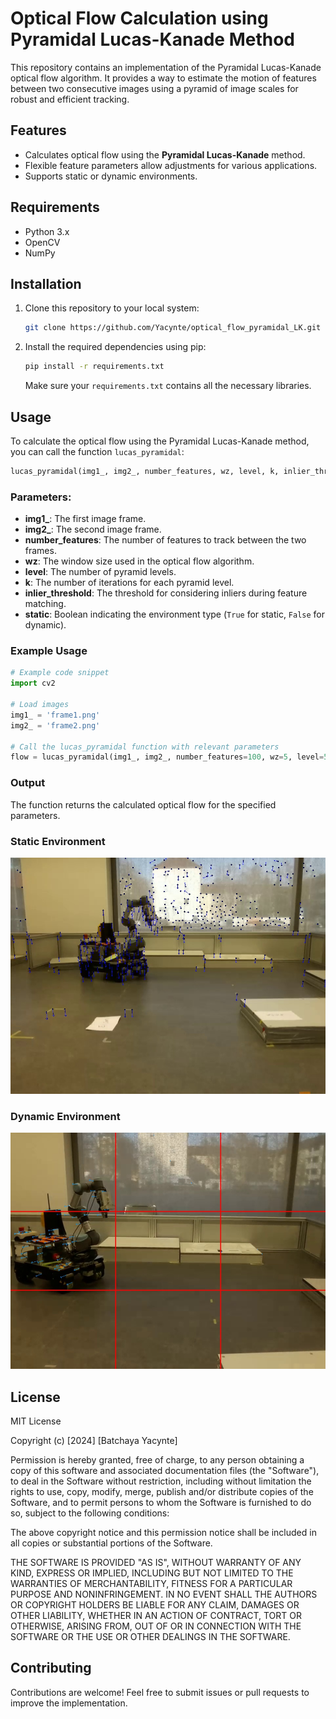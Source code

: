 # Optical Flow Calculation using Pyramidal Lucas-Kanade Method

This repository contains an implementation of the Pyramidal Lucas-Kanade optical flow algorithm. It provides a way to estimate the motion of features between two consecutive images using a pyramid of image scales for robust and efficient tracking.

## Features
- Calculates optical flow using the **Pyramidal Lucas-Kanade** method.
- Flexible feature parameters allow adjustments for various applications.
- Supports static or dynamic environments.

## Requirements
- Python 3.x
- OpenCV
- NumPy

## Installation
1. Clone this repository to your local system:
   ```bash
   git clone https://github.com/Yacynte/optical_flow_pyramidal_LK.git
   ```
2. Install the required dependencies using pip:
   ```bash
   pip install -r requirements.txt
   ```
   Make sure your `requirements.txt` contains all the necessary libraries.

## Usage
To calculate the optical flow using the Pyramidal Lucas-Kanade method, you can call the function `lucas_pyramidal`:

```python
lucas_pyramidal(img1_, img2_, number_features, wz, level, k, inlier_threshold, static)
```

### Parameters:
- **img1_**: The first image frame.
- **img2_**: The second image frame.
- **number_features**: The number of features to track between the two frames.
- **wz**: The window size used in the optical flow algorithm.
- **level**: The number of pyramid levels.
- **k**: The number of iterations for each pyramid level.
- **inlier_threshold**: The threshold for considering inliers during feature matching.
- **static**: Boolean indicating the environment type (`True` for static, `False` for dynamic).

### Example Usage
```python
# Example code snippet
import cv2

# Load images
img1_ = 'frame1.png'
img2_ = 'frame2.png'

# Call the lucas_pyramidal function with relevant parameters
flow = lucas_pyramidal(img1_, img2_, number_features=100, wz=5, level=5, k=70, inlier_threshold=3, static=True)
```

### Output
The function returns the calculated optical flow for the specified parameters.
### Static Environment
![Static Environment](./results/optical_flow_pyramid_outlier_.jpg)
### Dynamic Environment
![Dynamic Environment](./results/outlier_rejection_dynamic.jpg)

## License
MIT License

Copyright (c) [2024] [Batchaya Yacynte]

Permission is hereby granted, free of charge, to any person obtaining a copy of this software and associated documentation files (the "Software"), to deal in the Software without restriction, including without limitation the rights to use, copy, modify, merge, publish and/or distribute copies of the Software, and to permit persons to whom the Software is furnished to do so, subject to the following conditions:

The above copyright notice and this permission notice shall be included in all copies or substantial portions of the Software.

THE SOFTWARE IS PROVIDED "AS IS", WITHOUT WARRANTY OF ANY KIND, EXPRESS OR IMPLIED, INCLUDING BUT NOT LIMITED TO THE WARRANTIES OF MERCHANTABILITY, FITNESS FOR A PARTICULAR PURPOSE AND NONINFRINGEMENT. IN NO EVENT SHALL THE AUTHORS OR COPYRIGHT HOLDERS BE LIABLE FOR ANY CLAIM, DAMAGES OR OTHER LIABILITY, WHETHER IN AN ACTION OF CONTRACT, TORT OR OTHERWISE, ARISING FROM, OUT OF OR IN CONNECTION WITH THE SOFTWARE OR THE USE OR OTHER DEALINGS IN THE SOFTWARE.


## Contributing
Contributions are welcome! Feel free to submit issues or pull requests to improve the implementation.

